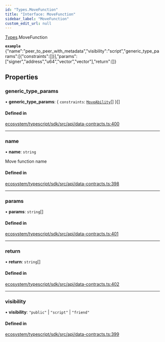 ```yaml
---
id: "Types.MoveFunction"
title: "Interface: MoveFunction"
sidebar_label: "MoveFunction"
custom_edit_url: null
---
```


[Types](../namespaces/Types.md).MoveFunction

**`example`** {"name":"peer_to_peer_with_metadata","visibility":"script","generic_type_params":[{"constraints":[]}],"params":["signer","address","u64","vector<u8 />","vector<u8 />"],"return":[]}

## Properties

### generic\_type\_params

• **generic\_type\_params**: { `constraints`: [`MoveAbility`](../enums/Types.MoveAbility.md)[]  }[]

#### Defined in

[ecosystem/typescript/sdk/src/api/data-contracts.ts:400](https://github.com/aptos-labs/aptos-core/blob/fb73eb358/ecosystem/typescript/sdk/src/api/data-contracts.ts#L400)

___

### name

• **name**: `string`

Move function name

#### Defined in

[ecosystem/typescript/sdk/src/api/data-contracts.ts:398](https://github.com/aptos-labs/aptos-core/blob/fb73eb358/ecosystem/typescript/sdk/src/api/data-contracts.ts#L398)

___

### params

• **params**: `string`[]

#### Defined in

[ecosystem/typescript/sdk/src/api/data-contracts.ts:401](https://github.com/aptos-labs/aptos-core/blob/fb73eb358/ecosystem/typescript/sdk/src/api/data-contracts.ts#L401)

___

### return

• **return**: `string`[]

#### Defined in

[ecosystem/typescript/sdk/src/api/data-contracts.ts:402](https://github.com/aptos-labs/aptos-core/blob/fb73eb358/ecosystem/typescript/sdk/src/api/data-contracts.ts#L402)

___

### visibility

• **visibility**: ``"public"`` \| ``"script"`` \| ``"friend"``

#### Defined in

[ecosystem/typescript/sdk/src/api/data-contracts.ts:399](https://github.com/aptos-labs/aptos-core/blob/fb73eb358/ecosystem/typescript/sdk/src/api/data-contracts.ts#L399)
